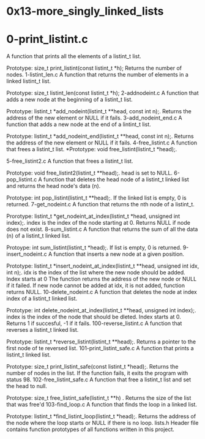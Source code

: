 # 0x13-more_singly_linked_lists
# 0-print_listint.c
A function that prints all the elements of a listint_t list.

Prototype: size_t print_listint(const listint_t *h);
Returns the number of nodes.
1-listint_len.c
A function that returns the number of elements in a linked listint_t list.

Prototype: size_t listint_len(const listint_t *h);
2-addnodeint.c
A function that adds a new node at the beginning of a listint_t list.

Prototype: listint_t *add_nodeint(listint_t **head, const int n);.
Returns the address of the new element or NULL if it fails.
3-add_nodeint_end.c
A function that adds a new node at the end of a lintint_t list.

Prototype: listint_t *add_nodeint_end(listint_t **head, const int n);.
Returns the address of the new element or NULL if it fails.
4-free_listint.c
A function that frees a listint_t list. *Prototype: void free_listint(listint_t *head);.

5-free_listint2.c
A function that frees a listint_t list.

Prototype: void free_listint2(listint_t **head);.
head is set to NULL.
6-pop_listint.c
A function that deletes the head node of a listint_t linked list and returns the head node's data (n).

Prototype: int pop_listint(listint_t **head);.
If the linked list is empty, 0 is returned.
7-get_nodeint.c
A function that returns the nth node of a listint_t.

Prorotype: listint_t *get_nodeint_at_index(listint_t *head, unsigned int index);.
index is the index of the node starting at 0.
Returns NULL if node does not exist.
8-sum_listint.c
A function that returns the sum of all the data (n) of a listint_t linked list.

Protoype: int sum_listint(listint_t *head);.
If list is empty, 0 is returned.
9-insert_nodeint.c
A function that inserts a new node at a given position.

Prototype: listint_t *insert_nodeint_at_index(listint_t **head, unsigned int idx, int n);.
idx is the index of the list where the new node should be added. Index starts at 0
The function returns the address of the new node or NULL if it failed.
If new node cannot be added at idx, it is not added, function returns NULL.
10-delete_nodeint.c
A function that deletes the node at index index of a listint_t linked list.

Prototype: int delete_nodeint_at_index(listint_t **head, unsigned int index);.
index is the index of the node that should be dleted. Index starts at 0.
Returns 1 if succesful, -1 if it fails.
100-reverse_listint.c
A function that reverses a listint_t linked list.

Prototype: listint_t *reverse_listint(listint_t **head);.
Returns a pointer to the first node of te reversed list.
101-print_listint_safe.c
A function that prints a listint_t linked list.

Prototype: size_t print_listint_safe(const listint_t *head);.
Returns the number of nodes in the list.
If the function fails, it exits the program with status 98.
102-free_listint_safe.c
A function that free a listint_t list and set the head to null.

Prototype: size_t free_listint_safe(listint_t **h) .
Returns the size of the list that was free'd
103-find_loop.c
A function that finds the loop in a linked list.

Prototype: listint_t *find_listint_loop(listint_t *head);.
Returns the address of the node where the loop starts or NULL if there is no loop.
lists.h
Header file contains function prototypes of all functions written in this project.
